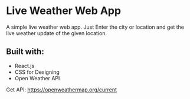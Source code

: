 # Live Weather Web App
A simple live weather web app. Just Enter the city or location and get the live weather update of the given location.

## Built with:
- React.js
- CSS for Designing
- Open Weather API

Get API: https://openweathermap.org/current
